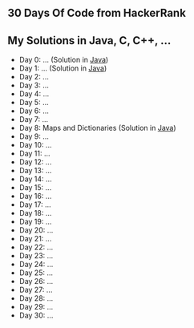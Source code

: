 ## 30 Days Of Code from HackerRank
## My Solutions in Java, C, C++, ...

* Day 0: ... (Solution in [Java](Day0/Solution.java))
* Day 1: ... (Solution in [Java](Day1/Solution.java))
* Day 2: ...
* Day 3: ...
* Day 4: ...
* Day 5: ...
* Day 6: ...
* Day 7: ...
* Day 8: Maps and Dictionaries (Solution in [Java](Day8/Solution.java))
* Day 9: ...
* Day 10: ...
* Day 11: ...
* Day 12: ...
* Day 13: ...
* Day 14: ...
* Day 15: ...
* Day 16: ...
* Day 17: ...
* Day 18: ...
* Day 19: ...
* Day 20: ...
* Day 21: ...
* Day 22: ...
* Day 23: ...
* Day 24: ...
* Day 25: ...
* Day 26: ...
* Day 27: ...
* Day 28: ...
* Day 29: ...
* Day 30: ...

